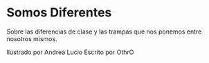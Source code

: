 Somos Diferentes
===

Sobre las diferencias de clase y las trampas que nos ponemos entre nosotros mismos.

Ilustrado por Andrea Lucio
Escrito por OthrO
